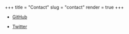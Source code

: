 +++
title = "Contact"
slug = "contact"
render = true
+++

* [GitHub](https://github.com/MiyacoGBF)
<!-- * [Repository](https://github.com/MiyacoGBF/zola-theme-hello-friend) -->
* [Twitter](https://twitter.com/MiyacoPl)
